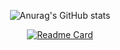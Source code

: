 <div align=center> 



![Anurag's GitHub stats](https://github-readme-stats.vercel.app/api?username=JYeongUk&show_icons=true&theme=tokyonight)

[![Readme Card](https://github-readme-stats.vercel.app/api/pin/?username=JYeongUk&repo=JYeongUk)](https://github.com/JYeongUk)
<!--
**JYeongUk/JYeongUk** is a ✨ _special_ ✨ repository because its `README.md` (this file) appears on your GitHub profile.

Here are some ideas to get you started:

- 🔭 I’m currently working on ...
- 🌱 I’m currently learning ...
- 👯 I’m looking to collaborate on ...
- 🤔 I’m looking for help with ...
- 💬 Ask me about ...
- 📫 How to reach me: ...
- 😄 Pronouns: ...
- ⚡ Fun fact: ...
-->
</div>
